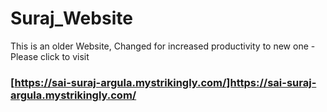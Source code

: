 # Suraj_Website

This is an older Website, Changed for increased productivity to new one -
Please click to visit
### [https://sai-suraj-argula.mystrikingly.com/]https://sai-suraj-argula.mystrikingly.com/
